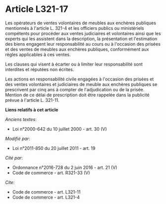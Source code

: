 # Article L321-17

Les opérateurs de ventes volontaires de meubles aux enchères publiques mentionnés à l'article L. 321-4 et les officiers
publics ou ministériels compétents pour procéder aux ventes judiciaires et volontaires ainsi que les experts qui les
assistent dans la description, la présentation et l'estimation des biens engagent leur responsabilité au cours ou à
l'occasion des prisées et des ventes de meubles aux enchères publiques, conformément aux règles applicables à ces ventes. 

Les clauses qui visent à écarter ou à limiter leur responsabilité sont interdites et réputées non écrites. 

Les actions en responsabilité civile engagées à l'occasion des prisées et des ventes volontaires et judiciaires de meuble aux
enchères publiques se prescrivent par cinq ans à compter de l'adjudication ou de la prisée. Mention de ce délai de
prescription doit être rappelée dans la publicité prévue à l'article L. 321-11.

**Liens relatifs à cet article**

_Anciens textes_:

  - Loi n°2000-642 du 10 juillet 2000 - art. 30 (V)

_Modifié par_:

  - Loi n°2011-850 du 20 juillet 2011 - art. 19

_Cité par_:

  - Ordonnance n°2016-728 du 2 juin 2016 - art. 21 (V)
  - Code de commerce - art. R321-33 (V)

_Cite_:

  - Code de commerce - art. L321-11
  - Code de commerce - art. L321-4
